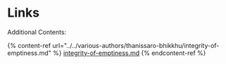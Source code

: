 # Links

Additional Contents:

{% content-ref url="../../various-authors/thanissaro-bhikkhu/integrity-of-emptiness.md" %}
[integrity-of-emptiness.md](../../various-authors/thanissaro-bhikkhu/integrity-of-emptiness.md)
{% endcontent-ref %}
